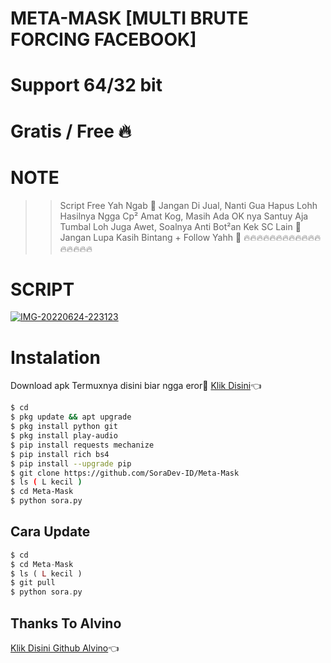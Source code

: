 # META-MASK [MULTI BRUTE FORCING FACEBOOK]

# Support 64/32 bit 
# Gratis / Free 🔥
# NOTE
>> Script Free Yah Ngab 🤗
>> Jangan Di Jual, Nanti Gua Hapus Lohh 
>> Hasilnya Ngga Cp² Amat Kog, Masih Ada OK nya Santuy Aja 
>> Tumbal Loh Juga Awet, Soalnya Anti Bot²an Kek SC Lain 🗿
>> Jangan Lupa Kasih Bintang + Follow Yahh 🖕
>> 🔥🔥🔥🔥🔥🔥🔥🔥🔥🔥🔥🔥🔥🔥🔥🔥🔥
# SCRIPT
<a href="https://ibb.co/v4zDDFK"><img src="https://i.ibb.co/wh6YYkx/IMG-20220624-223123.jpg" alt="IMG-20220624-223123" border="0"></a>

# Instalation
Download apk Termuxnya disini biar ngga eror🌟
[Klik Disini](https://f-droid.org/repo/com.termux_117.apk)👈
```bash
$ cd
$ pkg update && apt upgrade
$ pkg install python git
$ pkg install play-audio
$ pip install requests mechanize
$ pip install rich bs4
$ pip install --upgrade pip
$ git clone https://github.com/SoraDev-ID/Meta-Mask
$ ls ( L kecil )
$ cd Meta-Mask
$ python sora.py
```
## Cara Update
```php
$ cd
$ cd Meta-Mask
$ ls ( L kecil )
$ git pull
$ python sora.py
```
## Thanks To Alvino
[Klik Disini Github Alvino](https://github.com/Al-Vino)👈

